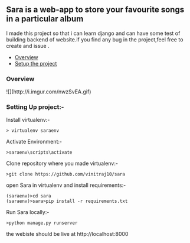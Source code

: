 ## Sara is a web-app to store your favourite songs in a particular album

I made this project so that i can learn django and can have some test of building backend of website.if you find any bug in the project,feel free to create and issue .

<ul>
	<li><a href="#id1">Overview</a></li>
	<li><a href="#id2">Setup the project</a></li>
</ul>


<div id="id1">
<h3>Overview</h3>
![](http://i.imgur.com/nwzSvEA.gif)
</div>

<div id="id2">
<h3>Setting Up project:-</h3>

Install virtualenv:-

```
> virtualenv saraenv
```
Activate Environment:-

```
>saraenv\scripts\activate
```

Clone repository where you made virtualenv:-

```
>git clone https://github.com/vinitraj10/sara
```

open Sara in virtualenv and install requirements:-

```
(saraenv)>cd sara
(saraenv)>sara>pip install -r requirements.txt
```

Run Sara locally:-

```
>python manage.py runserver
```

the webiste should be live at http://localhost:8000


</div>
